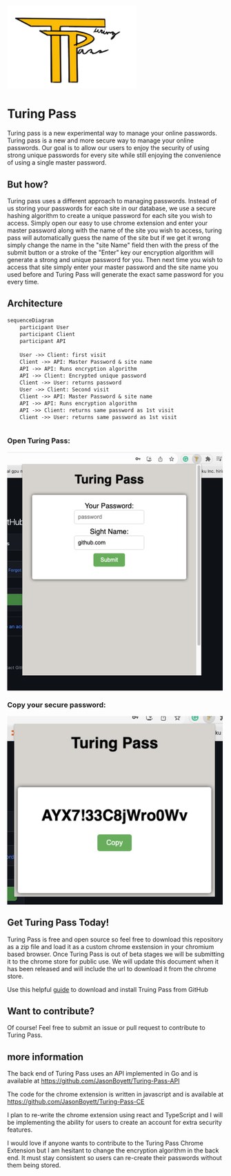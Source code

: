 <img src="public/Turing-pass-many.png" alt="Turing Pass" width="300"/>

# Turing Pass

Turing pass is a new experimental way to manage your online passwords.
Turing pass is a new and more secure way to manage your online passwords.
Our goal is to allow our users to enjoy the security of using strong unique passwords for every site while still enjoying the convenience of using a single master password.

## But how?

Turing pass uses a different approach to managing passwords. Instead of us storing your passwords for each site in our database, we use a secure hashing algorithm to create a unique password for each site you wish to access. Simply open our easy to use chrome extension and enter your master password along with the name of the site you wish to access, turing pass will automatically guess the name of the site but if we get it wrong simply change the name in the "site Name" field then with the press of the submit button or a stroke of the "Enter" key our encryption algorithm will generate a strong and unique password for you. Then next time you wish to access that site simply enter your master password and the site name you used before and Turing Pass will generate the exact same password for you every time.

## Architecture

```mermaid
sequenceDiagram
    participant User
    participant Client
    participant API

    User ->> Client: first visit
    Client ->> API: Master Password & site name
    API ->> API: Runs encryption algorithm
    API ->> Client: Encrypted unique password
    Client ->> User: returns password
    User ->> Client: Second visit
    Client ->> API: Master Password & site name
    API ->> API: Runs encryption algorithm
    API ->> Client: returns same password as 1st visit
    Client ->> User: returns same password as 1st visit

```

<div style="display: grid">
    <h3>Open Turing Pass:</h3>
    <img src="public/demo.png" width="500">
    <h3>Copy your secure password:</h3>
    <img src="public/demo2.png" width="500">
</div>

## Get Turing Pass Today!

Turing Pass is free and open source so feel free to download this repository as a zip file and load it as a custom chrome exstension in your chromium based browser. Once Turing Pass is out of beta stages we will be submitting it to the chrome store for public use. We will update this document when it has been released and will include the url to download it from the chrome store.

Use this helpful [guide](https://dev.to/ben/how-to-install-chrome-extensions-manually-from-github-1612) to download and install Truing Pass from GitHub

## Want to contribute?

Of course! Feel free to submit an issue or pull request to contribute to Turing Pass.

## more information

The back end of Turing Pass uses an API implemented in Go and is available at https://github.com/JasonBoyett/Turing-Pass-API

The code for the chrome extension is written in javascript and is available at https://github.com/JasonBoyett/Turing-Pass-CE

I plan to re-write the chrome extension using react and TypeScript and I will be implementing the ability for users to create an account for extra security features.

I would love if anyone wants to contribute to the Turing Pass Chrome Extension but I am hesitant to change the encryption algorithm in the back end. It must stay consistent so users can re-create their passwords without them being stored.
